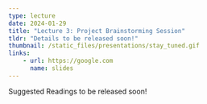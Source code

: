 ```yaml
---
type: lecture
date: 2024-01-29
title: "Lecture 3: Project Brainstorming Session"
tldr: "Details to be released soon!"
thumbnail: /static_files/presentations/stay_tuned.gif
links: 
    - url: https://google.com
      name: slides
---
```

Suggested Readings to be released soon!
